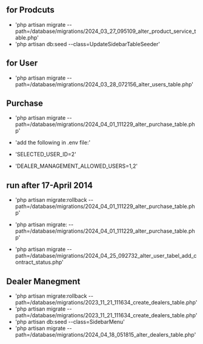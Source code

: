## for Prodcuts

- 'php artisan migrate --path=/database/migrations/2024_03_27_095109_alter_product_service_table.php'
- 'php artisan db:seed --class=UpdateSidebarTableSeeder'

## for User

- 'php artisan migrate --path=/database/migrations/2024_03_28_072156_alter_users_table.php'

## Purchase

- 'php artisan migrate --path=/database/migrations/2024_04_01_111229_alter_purchase_table.php'

- 'add the following in .env file:'
- 'SELECTED_USER_ID=2'
- 'DEALER_MANAGEMENT_ALLOWED_USERS=1,2'

## run after 17-April 2014

- 'php artisan migrate:rollback --path=/database/migrations/2024_04_01_111229_alter_purchase_table.php'
- 'php artisan migrate: --path=/database/migrations/2024_04_01_111229_alter_purchase_table.php'

- 'php artisan migrate --path=/database/migrations/2024_04_25_092732_alter_user_tabel_add_contract_status.php'

## Dealer Manegment
- 'php artisan migrate:rollback --path=/database/migrations/2023_11_21_111634_create_dealers_table.php'
- 'php artisan migrate --path=/database/migrations/2023_11_21_111634_create_dealers_table.php'
- 'php artisan db:seed --class=SidebarMenu'
- 'php artisan migrate --path=/database/migrations/2024_04_18_051815_alter_dealers_table.php'